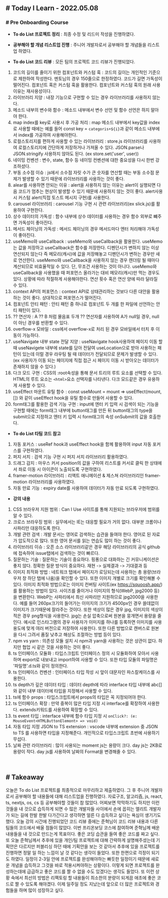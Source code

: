 ## # Today I Learn - 2022.05.08

### # Pre Onboarding Course

- **To do List 프로젝트 정리** : 최종 수정 및 리드미 작성을 진행하였다.

- **공부해야 할 개념 리스트업 진행** : 주니어 개발자로서 공부해야 할 개념들을 리스트업 하였다.

- **To do List 코드 리뷰** : 모든 팀의 프로젝트 코드 리뷰가 진행되었다.

1. 코드의 길이를 줄이기 위한 컴포넌트와 커스텀 훅 : 코드의 길이는 개인적인 기준으로 제한하여 작성한다. 멘토님의 경우 150줄으로 한정하였다. 코드가 길면 가독성이 떨어진다. 컴포넌트 혹은 커스텀 훅을 활용한다. 컴포넌트와 커스텀 훅의 원래 사용 이유는 재사용성이다.
2. 라이브러리 지양 : 내장 기능으로 구현할 수 있는 경우 라이브러리를 사용하지 않는다.
3. 메소드 내부의 변수와 함수 : 메소드 내부에서 변수 선언 및 함수 선언은 하지 말아야 한다.
4. map index를 key로 사용시 후 가공 처리 : map 메소드 내부에서 key값을 index로 사용할 때에는 예를 들어 const key = `categoris+${i}`과 같이 메소드 내부에서 index를 가공하여 사용해야한다.
5. 로컬스토리지를 편하게 사용할 수 있는 라이브러리 : store.js 라이브러리를 사용하여 로컬스토리지에 간단하게 저장하거나 가져올 수 있다. JSON.parse나 JSON.stringify 사용하지 않아도 된다. (ex store.set('user', user))
6. 네이밍 컨벤션 : 변수, state, 함수 등 네이밍 컨벤션에 대한 중요성을 다시 한번 강조하셨다.
7. 부동 소수점 이슈 : js에서 소수점 자릿 수가 큰 숫자를 연산할 때는 부동 소수점 문제가 발생할 수 있기 때문에 라이브러리를 사용하는 것이 좋다.
8. alear를 사용하면 안되는 이유 : alert을 사용하지 않는 이유는 alert이 실행되면 다음 코드가 멈추는 현상이 발생할 수 있기 때문에 사용하지 않는 것이 좋다. alert사용 시 커스텀 alert(직접 토스트 메시지 구현)를 사용한다.
9. carousel 라이브러리 : carousel 기능 구현 시 관련 라이브러리(ex slick.js)를 활용하여 구현한다.
10. 상수 데이터의 가독성 : 함수 내부에 상수 데이터를 사용하는 경우 함수 외부로 뺴주면 가독성이 좋아진다.
11. 메서드 체이닝의 가독성 : 메서드 체이닝의 경우 메서드마다 엔터 처리해야 가독성이 좋아진다.
12. useMemo와 useCallback : useMemo와 useCallback을 활용한다. useMemo는 값을 저장하고 useCallback은 함수를 저장한다. 디펜던시가 변하지 않는 이상 연산되지 않는다 즉 메모리(캐시)에 값을 저장해놓고 디펜던시가 변하는 경우만 새로 연산한다. useMemo와 useCallback을 사용하지 않는 경우 렌더링 될 때마다 계산되므로 비효율적일 수 있다. 단, 무조건 사용하는 것이 아니다. useMemo와 useCallback을 사용했을 때 퍼포먼스 올라가는 대비 메모리(캐시)만 먹는 경우도 있다. 상황에 따라 적절하게 사용해야한다. 연산 횟수 혹은 연산 양에 따라 달라질 수 있다.
13. context API의 퍼포먼스 : context API로 상태관리하는 것보다 다른 대안을 활용하는 것이 좋다. 상대적으로 퍼포먼스가 떨어진다.
14. 컴포넌트 안티 패턴 : 안티 패턴 중 하나로 컴포넌트 두 개를 한 파일에 선언하는 안티 패턴이 있다.
15. ?? 연산자 : A ?? B 처럼 물음표 두개 ?? 연산자를 사용하여 A가 null일 경우, null이 아닌 경우를 반환할 수 있다.
16. overflow-x 모바일 : css에서 overflow-x로 처리 된 경우 모바일에서 터치 후 이동이 가능하다.
17. useNavigate 내부 state 전달 지양 : useNavigate hook사용하여 페이지 이동 할 때 useNavigete 내부에 state를 담아 전달여 useLocation으로 받아 사용하는 패턴이 있는데 이럴 경우 라우팅 될 때 데이터가 전달되므로 문제가 발생할 수 있다. (ex 사용자가 이동 되는 페이지에 직접 접근 시 페이지 이동 시 받아오는 데이터가 존재하지 않을 수 있다.)
18. 다크 모드 구현 : CSS의 :root속성을 통해 문서 트리의 루트 요소를 선택할 수 있다. HTML의 루트 요소는 `<html>`요소 선택자를 나타낸다. 다크 모드같은 경우 유용하게 사용할 수 있다.
19. useEffect 마운트 유틸 함수 : const useMount = mount => useEffect(mount, []) 와 같이 useEffect hook을 유틸 함수로 만들어 사용할 수 있다.
20. form태그를 활용한 검색 기능 구현 : input에 엔터 키 입력 시 검색이 되는 기능을 구현할 때에는 form태그 내부에 button태그를 만든 뒤 button태그의 type을 submit으로 지정하고 엔터 키 입력 시 form태그의 속성 onSubmit의 값을 호출한다.

- **To do List 타팀 코드 참고**

1. 자동 포커스 : useRef hook과 useEffect hook을 함께 활용하여 input 자동 포커스를 구현하였다.
2. 퍼지 서치 : 검색 기능 구현 시 퍼지 서치 라이브러리 활용하였다.
3. 드래그 감지 : 마우스 커서 position의 값을 구하여 리스트를 커서로 클릭 한 상태에서 좌로 이동 시 아이콘이 노출되도록 구현하였다.
4. framer-motion 라이브러리 : 리액트 애니메이션 & 제스쳐 라이브러리인 framer-motion 라이브러리를 사용하였다.
5. 자동 만료 기능 : expiry date를 사용하여 데이터가 자동 만료 되도록 구현하였다.

- **강의 내용**

1. CSS 브라우저 지원 범위 : Can I Use 사이트를 통해 지원되는 브라우저에 범위를 알 수 있다.
2. 크로스 브라우징 범위 : 실무에서는 IE는 대응할 필요가 거의 없다. 대부분 크롬이나 사파리만 대응하도록 한다.
3. 개발 관련 검색 : 개발 문서는 영어로 검색하는 습관을 들여야 한다. 영어로 된 자료가 압도적으로 많다. 또한 영어 문서를 읽는 연습도 많이 하는 것이 좋다.
4. 라이브러리 이슈 : 오픈 소스 라이브러리같은 경우 해당 라이브러리의 공식 github에 접속하여 issue탭에서 검색하는 것이 빠르다.
5. 질문하는 기술 : 질문하는 기술이 중요하다. 핑퐁으로 대화하는 긴 커뮤니케이션은 좋지 않다. 정확한 질문 방식이 중요하다. 재현 -> 실제결과 -> 기대결과 등
6. 이미지 최적화 방법 : 네트워크 탭에서 페이지가 로딩되는데 사용하는 총 용량(브라우저 창 하단 탭에 나옴)을 확인할 수 있다. 또한 이미지 개별로 크기를 확인해볼 수 있다. 이미지 최적화 방법으로는 이미지 컨버팅 사이트(ex https://squoosh.app/)를 활용하는 방법이 있다. 사이즈를 줄이거나 이미지의 형식(WebP, jpg2000 등)을 변환한다. WebP는 사파리에서 최신 사파리만 지원하므로 jpg2000을 사용한다. 예를 들어 260px크기의 들어가는 이미지의 크기가 4500px인 경우 쓸데없이 이미지가 크기때문에 잘라주는 것이다. 또한 색상이 많은 경우 jpg, 이미지의 색상이 적은 경우 png형식을 사용한다. jpg는 손실 압축으로써 원본을 뭉개면서 용량을 줄인다. 예시로 인스타그램의 경우 사용자가 이미지를 하나를 등록하면 이미지를 사용 용도에 맞게 여러 버전으로 저장하여 사용한다. 또한 다른 방법으로 캔버스로 원본을 다시 그려서 품질 낮추고 해상도 조절하는 방법 등이 있다.
7. npm vs yarn : 의존성 모듈 설치 시 npm과 yarn을 사용하는 것은 상관이 없다. 하지만 협업 시 같은 것을 사용하는 것이 좋다.
8. ts 인터페이스 모듈화 : 타입스크립트 인터페이스 정의 시 모듈화하여 모아서 사용하며 export로 내보내고 import하여 사용할 수 있다. 또한 타입 모듈의 파일명은 '파일명'.d.ts와 같이 정의한다.
9. ts 인터페이스 컨벤션 : 인터페이스 타입 작성 시 앞이 대문자인 파스칼케이스를 사용한다.
10. ts depth가 깊은 데이터 타입 : 데이터 depth에 따라 interface 타입 내부에 abc[]와 같이 내부 데이터에 타입을 지정해서 사용할 수 있다.
11. ts에 함수 props : 타입스크립트에서 props의 타입은 꼭 지정되어야 한다.
12. ts 인터페이스 확장 : 만약 중복이 많은 타입 지정 시 interface를 확장하여 사용한다. extends키워드를 사용하여 확장할 수 있다.
13. ts event 타입 : interface 내부에 함수 타입 지정 시 `onClick?: (e: MouseEvent<HTMLButtonElemont> => void)`
14. 자동 타입 지정 JSON to TS extension : vscode 내부에 extension 중 JSON to TS 를 사용하면 타입을 지정해준다. 개인적으로 타입스크립트 초반에 사용하기 무섭다.
15. 날짜 관련 라이브러리 : 많이 사용되는 moment js는 용량이 크다. day js는 2KB로 용량이 작다. day js를 사용하여 날짜의 Format을 변경해줄 수 있다.

<br>

## # Takeaway

오늘은 To do List 프로젝트를 최종적으로 마무리하고 제출하였다. 그 후 주니어 개발자로서 공부해야 할 내용들에 대해 리스트업을 진행하였다.
자료구조, 알고리즘, js, react, ts, nextjs, os, cs 등 공부해야할 것들이 참 많았다. 어찌보면 막막하기도 하지만 이런 것들을 내 것으로
습득하게 되면 수 많은 개발자들 사이에서 손에 꼽히는 엘리트 개발자가 되는 길에 한발 한발 다가간다고 생각하면 얼른 다 습득하고 싶다는 욕심이 생기기도 했다.
오늘 강의 시간에 진행되었던 코드 리뷰 중에는 준혁님이 코드 리뷰 내용과 다른 팀들의 코드에서 배울 점들이 많았다.
이번 프리온보딩 코스에 참여하며 준혁님께 배운 내용들을 내 것으로 만드는게 목표이다. 좋은 코딩 습관을 들여 좋은 코드를 짜고 싶다.
또 오늘 준혁님께서 추후에 있을 개인/팀 프로젝트에 대해 간략하게 설명해주셨는데 기획안은 다르지만 퍼블리싱 하던 때에 기획안을 보는 것 같아서
추후에 있을 프로젝트를 진행하면 정말 일 하는 느낌이 날 것 같다는 생각이 들었다. 또한 한편으로 걱정이 되기도 하였다.
일정이 2-3일 안에 프로젝트를 완성해야하는 빠듯한 일정이기 때문에 새로운 개념을 습득하고 그것을 바로 적용시켜야하는 상황이다.
이렇게 되면 프로젝트를 완성하는데에 급급하고 좋은 코드를 짤 수 없을 수도 있겠다는 생각도 들었다. 또 이런 상황 속에서 최선의 방법은
리팩토링 할 내용들이 최소한의 분량이 되게끔 애초에 좋은 코드로 짤 수 있도록 해야겠다. 이제 일주일 정도 지났는데 앞으로 더 많은 프로젝트와 경험들을 하며
많이 성장하고 싶다.
